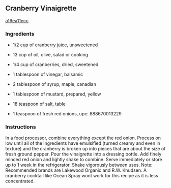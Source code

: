 ## Cranberry Vinaigrette

[a16ea11ecc](http://tastykitchen.com/recipes/salads/cranberry-vinaigrette/)

### Ingredients

 - 1/2 cup of cranberry juice, unsweetened

 - 13 cup of oil, olive, salad or cooking

 - 1/4 cup of cranberries, dried, sweetened

 - 1 tablespoon of vinegar, balsamic

 - 2 tablespoon of syrup, maple, canadian

 - 1 tablespoon of mustard, prepared, yellow

 - 18 teaspoon of salt, table

 - 1 teaspoon of fresh red onions, upc: 888670013229

### Instructions

In a food processor, combine everything except the red onion. Process on low until all of the ingredients have emulsified (turned creamy and even in texture) and the cranberry is broken up into pieces that are about the size of fresh ground pepper. Pour the vinaigrette into a dressing bottle. Add finely minced red onion and lightly shake to combine. Serve immediately or store up to 1 week in the refrigerator. Shake vigorously between uses. Note: Recommended brands are Lakewood Organic and R.W. Knudsen. A cranberry cocktail like Ocean Spray wont work for this recipe as it is less concentrated.